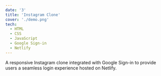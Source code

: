 ```yaml
---
date: '3'
title: 'Instagram Clone'
cover: './demo.png'
tech:
  - HTML
  - CSS
  - JavaScript
  - Google Sign-in
  - Netlify
---
```


A responsive Instagram clone integrated with Google Sign-in to provide users a seamless login experience hosted on Netlify.


